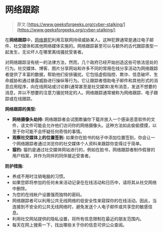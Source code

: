# 网络跟踪

> 原文:[https://www.geeksforgeeks.org/cyber-stalking/](https://www.geeksforgeeks.org/cyber-stalking/)

在**网络跟踪**中，[网络罪犯](https://www.geeksforgeeks.org/information-security-cyber-crime/)利用互联网持续威胁某人。这种犯罪通常是通过电子邮件、社交媒体和其他网络媒体实施的。网络跟踪甚至可以与额外的古代跟踪类型一起发生，无论坏人在哪里离线骚扰受害者。

对网络跟踪没有统一的法律方法，然而，几个政府已经开始创造这些可依法惩处的行为。社交媒体、博客、图片分享网站和许多不同的常用在线分享活动为网络跟踪者提供了丰富的数据，帮助他们安排骚扰。它包括虚假指控、欺诈、信息破坏、生命威胁和通过暴露威胁进行操纵等行为。它让跟踪者借助电子邮件和其他形式的消息应用程序，向在线网站或讨论群(通常甚至是社交媒体)发布消息，发送不想要的消息，并以不想要的注意力骚扰特定的人。网络跟踪通常被称为网络跟踪、电子跟踪或在线跟踪。

**网络跟踪的类型:**

*   **网络摄像头劫持:**
    网络跟踪者会试图欺骗你下载并放入一个感染恶意软件的文件，该文件可能会允许他们访问你的网络摄像头。这种方法如此偷偷摸摸，以至于你可能不会怀疑任何奇怪的事情。
*   **观察社交媒体上的位置签到:**
    如果你在脸书的帖子中添加位置签到，你会让一个网络跟踪者通过浏览你的社交媒体个人资料来跟踪你变得过于简单。
*   **猫钓:**
    猫钓是通过社交媒体网站进行的，例如在脸书，网络跟踪者制作假冒的用户档案，并作为同伴的同伴接近受害者。

**防护措施:**

*   养成不用时注销电脑的习惯。
*   如果您即将参加的任何未来活动记录在在线活动和日历中，请将其从社交网络中删除。
*   为您的在线帐户设置强而独特的密码。
*   网络跟踪者可以利用公共无线网络的低安全性来窥探你的在线活动。因此，当连接到不安全的公共无线网络时，避免发送个人电子邮件或共享您的敏感信息。
*   利用社交网站提供的隐私设置，将所有信息限制在最近的朋友范围内。
*   每天在网上搜索一下，找出哪些关于你的信息可供公众查阅。